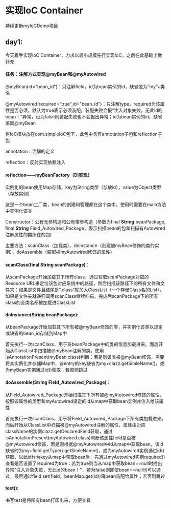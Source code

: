 # 实现IoC Container

持续更新myIoCDemo项目

## day1:

今天着手实现IoC Container，力求以最小规模先行实现IoC，之后在此基础上做补充

#### 任务：注解方式实现@myBean和@myAutowired

@myBean(id="bean_id")：只注解field，id为bean实例的id，缺省值为“my”+类名

@myAutowired(required="true",id="bean_id")：只注解type，required为该属性是否必须，默认为true表示必须装配，装配失败会报“注入对象失败，无此id的bean！”异常，设为false则装配失败也不会报出异常；id为bean实例的id，缺省值同@myBean

将IoC模块放在com.simpleIoC包下，此包中含有annotation子包和reflection子包

annotation：注解的定义

reflection：反射实现依赖注入

#### reflection——myBeanFactory（DI实现）

实例化的bean使用Map存储，key为String类型（存放id），value为Object类型（存放实例）

这是一个bean工厂类，bean的创建和管理都在这个类中，使用时需要在main方法中实例化该类

Constructor：公有无参构造和公有带参构造（参数为final **String** beanPackage, final **String** Field_Autowired_Package，表示扫描bean的包和扫描有Autowired注解属性的类所在的包)

主要方法：scanClass（加载类）、doInstance（创建被myBean修饰的类的实例）、doAssemble（装配被myAutowired修饰的属性）

#### scanClass(final **String** scanPackage)：

从scanPackage开始加载其下所有class，通过获取scanPackage对应的Resource URL来定位该包对应系统中的路径，然后扫描该路径下的所有文件和文件夹：如果是文件且结尾是“.class”就加入ClassList（一个存储Class名的List），如果是文件夹就递归调用scanClass继续扫描。完成后scanPackage下的所有class的全类名都被加载进ClassList

#### doInstance(**String** beanPackage):

从beanPackage开始加载其下所有被@myBean修饰的类，并实例化该类以规定或缺省的bean_id存储到Map中

首先执行一次scanClass，用于将beanPackage中的类的信息加载进来。而后开始从ClassList中扫描被@myBean注解的类，使用isAnnotationPresent(myBean.class)判断：若是则该类被@myBean修饰，需要将其实例化并存储Map中，该entry的key缺省为my+clazz.getSimleName()，或为myBean实例通过id()获取；若否则跳过

#### **doAssemble**(**String** Field_Autowired_Package)：

从Field_Autowired_Package开始扫描其下所有被@myAtutowired修饰的属性，按照该属性的类型和myAutowired设定的id从map中获取bean实例并注入给该属性

首先执行一次scanClass，用于将Field_Autowired_Package下所有类加载进来。而后开始从ClassList中扫描被@myAutowired注解的属性，属性由对应className的实例clazz.getDeclaredField获取，通过isAnnotationPresent(myAutowired.class)判断该属性field是否被@myAutowired修饰，若是则根据@myAutowired中id从map中获取bean，该id缺省时为my+field.getType().getSimleName()，或为myAutowired实例通过id()获取，以此id作为key从map中获取bean后，先通过myAutowired实例required()查看是否设置了required为true：若为true则当从map中获取bean==null时抛出异常"注入对象失败，无此id的bean！"，若为false则即使bean==null也可以通过，最后通过field.set(field，beanMap.get(id))将bean装配给属性；若否则跳过

#### test():

书写test是将所有bean打印出来，方便查看

